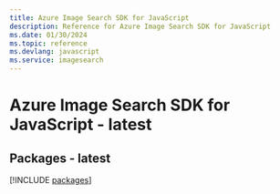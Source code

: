 ```yaml
---
title: Azure Image Search SDK for JavaScript
description: Reference for Azure Image Search SDK for JavaScript
ms.date: 01/30/2024
ms.topic: reference
ms.devlang: javascript
ms.service: imagesearch
---
```

# Azure Image Search SDK for JavaScript - latest
## Packages - latest
[!INCLUDE [packages](image-search-index.md)]